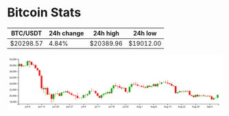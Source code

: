 # Bitcoin Stats

BTC/USDT|24h change|24h high|24h low|
|---|---|---|---|
|$20298.57|4.84%|$20389.96|$19012.00|

<img src="./chart.svg">
